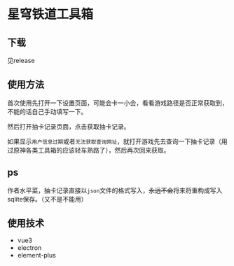 # 星穹铁道工具箱

## 下载

见release

## 使用方法

首次使用先打开一下设置页面，可能会卡一小会，看看游戏路径是否正常获取到，不能的话自己手动填写一下。

然后打开抽卡记录页面，点击获取抽卡记录。

如果显示`用户信息过期`或者`无法获取查询网址`，就打开游戏先去查询一下抽卡记录（用过原神各类工具箱的应该轻车熟路了），然后再次回来获取。

## ps
作者水平菜，抽卡记录直接以`json`文件的格式写入，~~永远不会~~将来将重构成写入sqlite保存。（又不是不能用）

## 使用技术
* vue3
* electron
* element-plus
